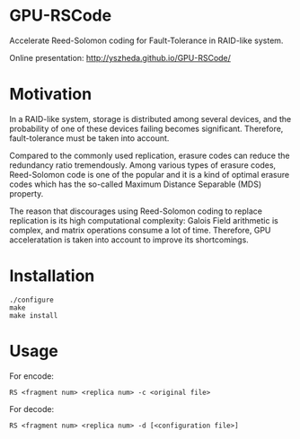 GPU-RSCode
==========
Accelerate Reed-Solomon coding for Fault-Tolerance in RAID-like system.

Online presentation: http://yszheda.github.io/GPU-RSCode/

Motivation
==========
In a RAID-like system, storage is distributed among several devices, and the probability of one of these devices failing becomes significant. Therefore, fault-tolerance must
be taken into account.

Compared to the commonly used replication, erasure codes can reduce the redundancy ratio tremendously. 
Among various types of erasure codes, Reed-Solomon code is one of the popular and it is a kind of optimal erasure codes which has the so-called
Maximum Distance Separable (MDS) property.

The reason that discourages using Reed-Solomon coding to replace replication is its high computational complexity: Galois Field arithmetic is complex,
and matrix operations consume a lot of time. Therefore, GPU acceleratation is taken into account to improve its shortcomings.

Installation
==========
```shell
./configure
make
make install
```

Usage
==========
For encode:
```shell
RS <fragment num> <replica num> -c <original file>
```
For decode:
```shell
RS <fragment num> <replica num> -d [<configuration file>]
```

